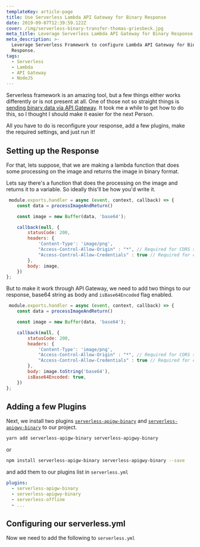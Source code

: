```yaml
---
templateKey: article-page
title: Use Serverless Lambda API Gateway for Binary Response
date: 2019-09-07T12:39:59.122Z
cover: /img/serverless-binary-transfer-thomas-griesbeck.jpg
meta_title: Leverage Serverless Lambda API Gateway for Binary Response
meta_description: >-
  Leverage Serverless Framework to configure Lambda API Gateway for Binary
  Response.
tags:
  - Serverless
  - Lambda
  - API Gateway
  - NodeJS
---
```

Serverless framework is an amazing tool, but a few things either works differently or is not present at all. One of those not so straight things is [sending binary data via API Gateway](https://docs.aws.amazon.com/apigateway/latest/developerguide/api-gateway-payload-encodings.html). It took me a while to get how to do this, so I thought I should make it easier for the next Person.

All you have to do is reconfigure your response, add a few plugins, make the required settings, and just run it!

## Setting up the Response

For that, lets suppose, that we are making a lambda function that does some processing on the image and returns the image in binary format.

Lets say there's a function that does the processing on the image and returns it to a variable. So ideally this'll be how you'd write it.

```javascript
 module.exports.handler = async (event, context, callback) => {
    const data = processImageAndReturn()

    const image = new Buffer(data, 'base64');

    callback(null, {
        statusCode: 200,
        headers: {
            'Content-Type': 'image/png',
            "Access-Control-Allow-Origin" : "*", // Required for CORS support to work
            "Access-Control-Allow-Credentials" : true // Required for cookies, authorization headers with HTTPS
        },
        body: image,
    })
};
```

But to make it work through API Gateway, we need to add two things to our response, base64 string as body and `isBase64Encoded` flag enabled.

```javascript
 module.exports.handler = async (event, context, callback) => {
    const data = processImageAndReturn()

    const image = new Buffer(data, 'base64');

    callback(null, {
        statusCode: 200,
        headers: {
            'Content-Type': 'image/png',
            "Access-Control-Allow-Origin" : "*", // Required for CORS support to work
            "Access-Control-Allow-Credentials" : true // Required for cookies, authorization headers with HTTPS
        },
        body: image.toString('base64'),
        isBase64Encoded: true,
    })
};
```

## Adding a few Plugins

Next, we install two plugins [`serverless-apigw-binary`](https://github.com/maciejtreder/serverless-apigw-binary) and [`serverless-apigwy-binary`](https://github.com/ryanmurakami/serverless-apigwy-binary) to our project.

```bash
yarn add serverless-apigw-binary serverless-apigwy-binary
```

or

```bash
npm install serverless-apigw-binary serverless-apigwy-binary --save
```

and add them to our plugins list in `serverless.yml`

```yaml
plugins:
  - serverless-apigw-binary
  - serverless-apigwy-binary
  - serverless-offline
  - ...
```

## Configuring our serverless.yml

Now we need to add the following to `serverless.yml`
